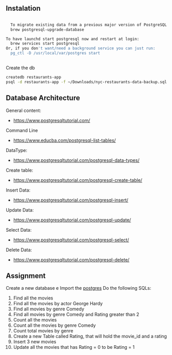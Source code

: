 ## Instalation

```sh

  To migrate existing data from a previous major version of PostgreSQL run:
  brew postgresql-upgrade-database

To have launchd start postgresql now and restart at login:
  brew services start postgresql
Or, if you don't want/need a background service you can just run:
  pg_ctl -D /usr/local/var/postgres start
  
  ```

Create the db

```sh
createdb restaurants-app
psql -d restaurants-app -f ~/Downloads/nyc-restaurants-data-backup.sql
```


## Database Architecture

General content:
* https://www.postgresqltutorial.com/

Command Line
* https://www.educba.com/postgresql-list-tables/

DataType:
* https://www.postgresqltutorial.com/postgresql-data-types/

Create table:
* https://www.postgresqltutorial.com/postgresql-create-table/


Insert Data:
* https://www.postgresqltutorial.com/postgresql-insert/

Update Data:
* https://www.postgresqltutorial.com/postgresql-update/

Select Data:
* https://www.postgresqltutorial.com/postgresql-select/

Delete Data:
* https://www.postgresqltutorial.com/postgresql-delete/


## Assignment

Create a new database e Import the [postgres](./postgres/movie_database.sql)
Do the following SQLs:

1. Find all the movies
2. Find all the movies by actor George Hardy
3. Find all movies by genre Comedy
4. Find all movies by genre Comedy and Rating greater than 2
5. Count all the movies
6. Count all the movies by genre Comedy
7. Count total movies by genre
8. Create a new Table called Rating, that will hold the movie_id and a rating
9. Insert 3 new movies
10. Update all the movies that has Rating = 0 to be Rating = 1
